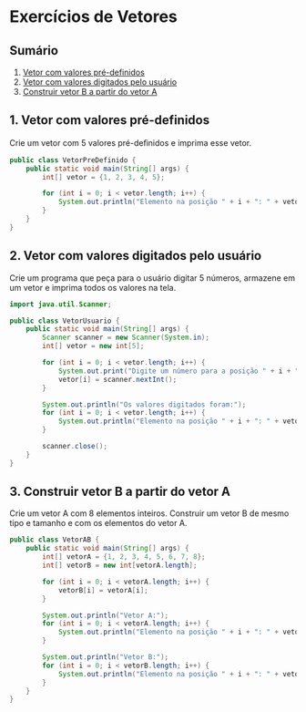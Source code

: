 # Exercícios de Vetores

## Sumário
1. [Vetor com valores pré-definidos](#1-vetor-com-valores-pré-definidos)
2. [Vetor com valores digitados pelo usuário](#2-vetor-com-valores-digitados-pelo-usuário)
3. [Construir vetor B a partir do vetor A](#3-construir-vetor-b-a-partir-do-vetor-a)

## 1. Vetor com valores pré-definidos
Crie um vetor com 5 valores pré-deﬁnidos e imprima esse vetor.
```java
public class VetorPreDefinido {
    public static void main(String[] args) {
        int[] vetor = {1, 2, 3, 4, 5};

        for (int i = 0; i < vetor.length; i++) {
            System.out.println("Elemento na posição " + i + ": " + vetor[i]);
        }
    }
}
```

## 2. Vetor com valores digitados pelo usuário
Crie um programa que peça para o usuário digitar 5 números, armazene em um vetor e imprima todos os valores na tela.
```java
import java.util.Scanner;

public class VetorUsuario {
    public static void main(String[] args) {
        Scanner scanner = new Scanner(System.in);
        int[] vetor = new int[5];

        for (int i = 0; i < vetor.length; i++) {
            System.out.print("Digite um número para a posição " + i + ": ");
            vetor[i] = scanner.nextInt();
        }

        System.out.println("Os valores digitados foram:");
        for (int i = 0; i < vetor.length; i++) {
            System.out.println("Elemento na posição " + i + ": " + vetor[i]);
        }

        scanner.close();
    }
}
```

## 3. Construir vetor B a partir do vetor A
Crie um vetor A com 8 elementos inteiros. Construir um vetor B de mesmo tipo e tamanho e com os elementos do vetor A.
```java
public class VetorAB {
    public static void main(String[] args) {
        int[] vetorA = {1, 2, 3, 4, 5, 6, 7, 8};
        int[] vetorB = new int[vetorA.length];

        for (int i = 0; i < vetorA.length; i++) {
            vetorB[i] = vetorA[i];
        }

        System.out.println("Vetor A:");
        for (int i = 0; i < vetorA.length; i++) {
            System.out.println("Elemento na posição " + i + ": " + vetorA[i]);
        }

        System.out.println("Vetor B:");
        for (int i = 0; i < vetorB.length; i++) {
            System.out.println("Elemento na posição " + i + ": " + vetorB[i]);
        }
    }
}
```
